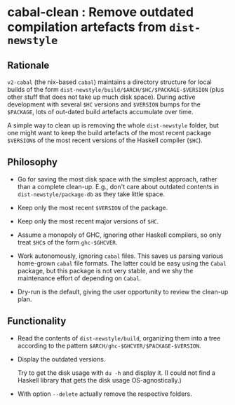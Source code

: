 cabal-clean : Remove outdated compilation artefacts from `dist-newstyle`
========================================================================

Rationale
---------

`v2-cabal` (the nix-based `cabal`) maintains a directory structure for
local builds of the form
`dist-newstyle/build/$ARCH/$HC/$PACKAGE-$VERSION` (plus other stuff
that does not take up much disk space).  During active development
with several `$HC` versions and `$VERSION` bumps for the `$PACKAGE`,
lots of out-dated build artefacts accumulate over time.

A simple way to clean up is removing the whole `dist-newstyle` folder,
but one might want to keep the build artefacts of the most recent
package `$VERSION`s of the most recent versions of the Haskell
compiler (`$HC`).

Philosophy
----------

- Go for saving the most disk space with the simplest approach, rather
  than a complete clean-up.  E.g., don't care about outdated contents
  in `dist-newstyle/package-db` as they take little space.

- Keep only the most recent `$VERSION` of the package.

- Keep only the most recent major versions of `$HC`.

- Assume a monopoly of GHC, ignoring other Haskell compilers, so only
  treat `$HC`s of the form `ghc-$GHCVER`.

- Work autonomously, ignoring `cabal` files.
  This saves us parsing various home-grown `cabal` file formats.
  The latter could be easy using the `Cabal` package,
  but this package is not very stable,
  and we shy the maintenance effort of depending on `Cabal`.

- Dry-run is the default, giving the user opportunity to review the clean-up plan.

Functionality
-------------

- Read the contents of `dist-newstyle/build`,
  organizing them into a tree according to the pattern
  `$ARCH/ghc-$GHCVER/$PACKAGE-$VERSION`.

- Display the outdated versions.

  Try to get the disk usage with `du -h` and display it.
  (I could not find a Haskell library that gets the disk usage OS-agnostically.)

- With option `--delete` actually remove the respective folders.
